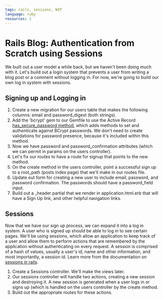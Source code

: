 ```yaml
---
tags: rails, sessions, WIP
language: ruby
resources: 1
---
```


# Rails Blog: Authentication from Scratch using Sessions

We built out a user model a while back, but we haven't been doing much with it. Let's build out a login system that prevents a user from writing a blog post or a comment without logging in. For now, we're going to build our own log in system with sessions.
 
## Signing up and Logging in

1. Create a new migration for our users table that makes the following columns: email and password_digest (both strings).
2. Add the 'bcrypt' gem to our Gemfile to use the Active Record [has_secure_password method](http://api.rubyonrails.org/classes/ActiveModel/SecurePassword/ClassMethods.html#method-i-has_secure_password), which adds methods to set and authenticate against BCrypt passwords. We don't need to create validations for password presence, because it's included within this method.
3. Now we have password and password_confirmation attributes (which we can permit in params on the users controller).
4. Let's fix our routes to have a route for signup that points to the new method.
5. On the create method in the users controller, point a successful sign up to a root_path (posts index page) that we'll make in our routes file.
6. Update out form for creating a new user to include email, password, and password confirmation. The passwords should have a password_field input.
7. Build out a _header partial that we render in application.html.erb that will have a Sign Up link, and other helpful navigation links.


## Sessions

Now that we have our sign up process, we can expand it into a log in system. A user who is signed up should be able to log in to see certain pages. We'll be using sessions, which allow an application to keep track of a user and allow them to perform actions that are remembered by the application without authenticating on every request. A session is comprised of a hash of values, usually a user's id, name and other information, and most importantly, a session id. Learn more from the documentation on [sessions in rails](http://guides.rubyonrails.org/security.html#sessions).

1. Create a Sessions controller. We'll make the views later.
2. Our sessions controller will handle two actions, creating a new session and destroying it. A new session is generated when a user logs in or signs up (which is handled on the users controller by the create method. 
3. Build out the appropriate routes for these actions.
